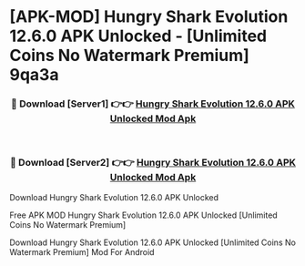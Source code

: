 # [APK-MOD] Hungry Shark Evolution 12.6.0 APK Unlocked - [Unlimited Coins No Watermark Premium] 9qa3a



<div align="center">
<h3>🔴 Download [Server1] 👉👉 <a href="https://momento.my/?title=Hungry_Shark_Evolution_12.6.0_APK_Unlocked">Hungry Shark Evolution 12.6.0 APK Unlocked Mod Apk</a></h3><br>

<h3>🔴 Download [Server2] 👉👉 <a href="https://momento.my/?title=Hungry_Shark_Evolution_12.6.0_APK_Unlocked">Hungry Shark Evolution 12.6.0 APK Unlocked Mod Apk</a></h3>
</div>



Download Hungry Shark Evolution 12.6.0 APK Unlocked 

Free APK MOD Hungry Shark Evolution 12.6.0 APK Unlocked [Unlimited Coins No Watermark Premium]

Download Hungry Shark Evolution 12.6.0 APK Unlocked [Unlimited Coins No Watermark Premium] Mod For Android
